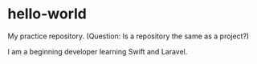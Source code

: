 # hello-world
My  practice repository.  (Question: Is a repository the same as a project?)

I am a beginning developer learning Swift and Laravel.
